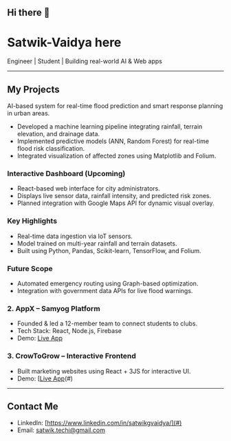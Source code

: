 ## Hi there 👋
# Satwik-Vaidya here

Engineer | Student | Building real-world AI & Web apps

---

## My Projects 


AI-based system for real-time flood prediction and smart response planning in urban areas.

- Developed a machine learning pipeline integrating rainfall, terrain elevation, and drainage data.
- Implemented predictive models (ANN, Random Forest) for real-time flood risk classification.
- Integrated visualization of affected zones using Matplotlib and Folium.
### Interactive Dashboard (Upcoming)
- React-based web interface for city administrators.
- Displays live sensor data, rainfall intensity, and predicted risk zones.
- Planned integration with Google Maps API for dynamic visual overlay.
### Key Highlights
- Real-time data ingestion via IoT sensors.
- Model trained on multi-year rainfall and terrain datasets.
- Built using Python, Pandas, Scikit-learn, TensorFlow, and Folium.
### Future Scope
- Automated emergency routing using Graph-based optimization.
- Integration with government data APIs for live flood warnings.



### 2. AppX – Samyog Platform
- Founded & led a 12-member team to connect students to clubs.
- Tech Stack: React, Node.js, Firebase
- Demo: [Live App](https://samyogappx.netlify.app/team)

### 3. CrowToGrow – Interactive Frontend
- Built marketing websites using React + 3JS for interactive UI.
- Demo: [[Live App](https://crowtogrow.in/)(#)


  


---

## Contact Me
- LinkedIn: [https://www.linkedin.com/in/satwikgvaidya/](#)
- Email: satwik.techi@gmail.com
